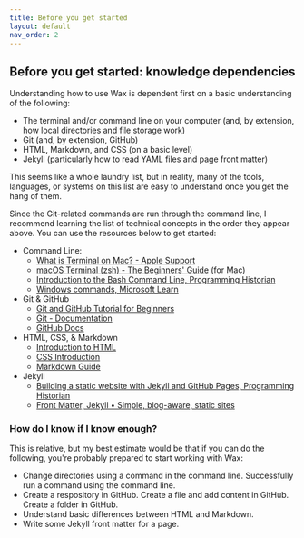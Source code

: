 ```yaml
---
title: Before you get started
layout: default
nav_order: 2
---
```

## **Before you get started: knowledge dependencies**

Understanding how to use Wax is dependent first on a basic understanding of the following:

* The terminal and/or command line on your computer (and, by extension, how local directories and file storage work)  
* Git (and, by extension, GitHub)  
* HTML, Markdown, and CSS (on a basic level)  
* Jekyll (particularly how to read YAML files and page front matter)

This seems like a whole laundry list, but in reality, many of the tools, languages, or systems on this list are easy to understand once you get the hang of them.

Since the Git-related commands are run through the command line, I recommend learning the list of technical concepts in the order they appear above. You can use the resources below to get started:

* Command Line:  
  * [What is Terminal on Mac? \- Apple Support](https://support.apple.com/guide/terminal/what-is-terminal-trmld4c92d55/mac)  
  * [macOS Terminal (zsh) - The Beginners' Guide](https://www.youtube.com/watch?v=ogWoUU2DXBU) (for Mac)  
  * [Introduction to the Bash Command Line, Programming Historian](https://programminghistorian.org/en/lessons/intro-to-bash)  
  * [Windows commands, Microsoft Learn](https://learn.microsoft.com/en-us/windows-server/administration/windows-commands/windows-commands)  
* Git & GitHub  
  * [Git and GitHub Tutorial for Beginners](https://www.youtube.com/watch?v=tRZGeaHPoaw)  
  * [Git \- Documentation](https://git-scm.com/doc)  
  * [GitHub Docs](https://docs.github.com/en)  
* HTML, CSS, & Markdown  
  * [Introduction to HTML](https://www.w3schools.com/html/html_intro.asp)  
  * [CSS Introduction](https://www.w3schools.com/css/css_intro.asp)  
  * [Markdown Guide](https://www.markdownguide.org/)  
* Jekyll  
  * [Building a static website with Jekyll and GitHub Pages, Programming Historian](https://programminghistorian.org/en/lessons/building-static-sites-with-jekyll-github-pages#visual-design-)  
  * [Front Matter, Jekyll • Simple, blog-aware, static sites](https://jekyllrb.com/docs/front-matter/)
 
### How do I know if I know enough?
This is relative, but my best estimate would be that if you can do the following, you're probably prepared to start working with Wax:
* Change directories using a command in the command line. Successfully run a command using the command line.
* Create a respository in GitHub. Create a file and add content in GitHub. Create a folder in GitHub.
* Understand basic differences between HTML and Markdown.
* Write some Jekyll front matter for a page.

